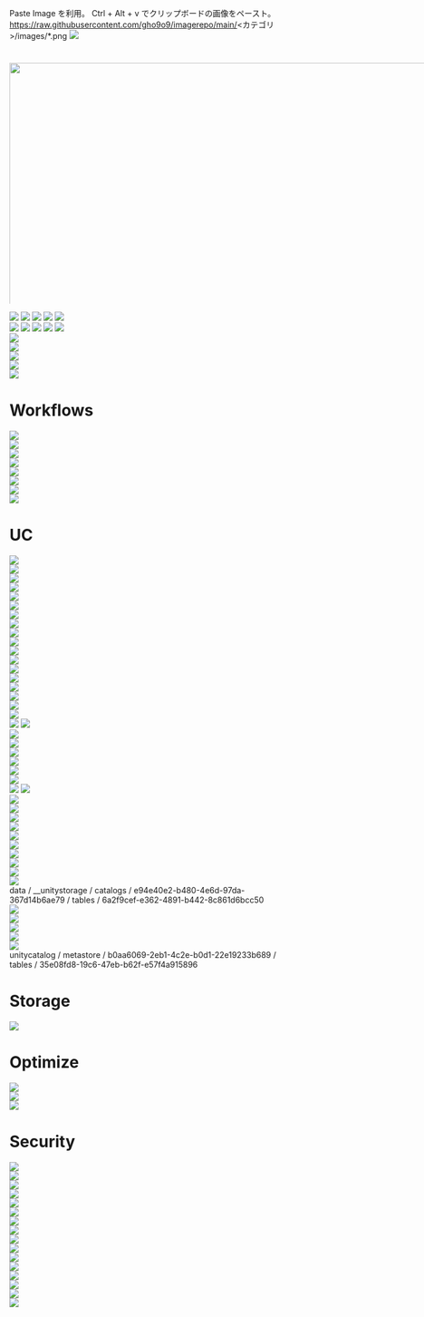 Paste Image を利用。
Ctrl + Alt + v でクリップボードの画像をペースト。
https://raw.githubusercontent.com/gho9o9/imagerepo/main/<カテゴリ>/images/*.png
![](https://raw.githubusercontent.com/gho9o9/imagerepo/main/Databricks/images/<hoge>.png)

<p  style="position:relative;width: 1000px;height: 450px;overflow: hidden;">
<img style="margin-top:25px;" src="https://sajpstorage.blob.core.windows.net/itagaki/Optimize.png" width="1000">  
</br>
<img style="margin-top:25px;" src="https://raw.githubusercontent.com/gho9o9/imagerepo/main/Databricks/images/o9o9_2023-08-17-08-40-58.png" width="1000">  
</p>
</div>

![](images/SynapseTechBook_2023-02-02-15-17-41.png)
![](images/SynapseTechBook_2023-02-02-15-30-12.png)
![](images/o9o9_2023-03-05-10-32-40.png)
![](images/o9o9_2023-03-05-10-41-13.png)
![](images/o9o9_2023-03-05-10-40-52.png)    
![](images/o9o9_2023-03-06-10-55-42.png)
![](images/o9o9_2023-03-06-10-59-46.png)
![](images/o9o9_2023-03-07-09-27-50.png)
![](images/o9o9_2023-04-10-11-20-07.png)
![](images/o9o9_2023-04-10-11-20-50.png)  
![](images/o9o9_2023-07-10-16-22-20.png)  
![](images/o9o9_2023-07-10-16-23-42.png)  
![](images/o9o9_2023-07-10-16-24-44.png)  
![](images/o9o9_2023-07-10-16-28-16.png)  
![](images/o9o9_2023-07-10-16-28-37.png)  


# Workflows
![](images/o9o9_2023-07-10-23-18-15.png)  
![](images/o9o9_2023-07-10-23-18-33.png)  
![](images/o9o9_2023-07-10-23-18-57.png)  
![](images/o9o9_2023-07-10-23-19-33.png)  
![](images/o9o9_2023-07-10-23-20-07.png)  
![](images/o9o9_2023-07-10-23-20-21.png)  
![](images/o9o9_2023-07-10-23-21-36.png)  
![](images/o9o9_2023-07-10-23-22-01.png)  

# UC
![](images/o9o9_2023-07-10-23-40-03.png)  
![](images/o9o9_2023-07-10-23-41-43.png)  
![](images/o9o9_2023-07-10-23-42-04.png)  
![](images/o9o9_2023-07-10-23-42-37.png)  
![](images/o9o9_2023-07-10-23-43-13.png)  
![](images/o9o9_2023-07-10-23-44-34.png)  
![](images/o9o9_2023-07-10-23-45-24.png)  
![](images/o9o9_2023-07-10-23-47-48.png)  
![](images/o9o9_2023-07-10-23-48-30.png)  
![](images/o9o9_2023-07-10-23-49-36.png)  
![](images/o9o9_2023-07-10-23-49-49.png)  
![](images/o9o9_2023-07-10-23-50-00.png)  
![](images/o9o9_2023-07-10-23-51-52.png)  
![](images/o9o9_2023-07-10-23-55-54.png)  
![](images/o9o9_2023-07-10-23-56-18.png)  
![](images/o9o9_2023-06-26-14-36-25.png)  
![](images/o9o9_2023-06-26-14-42-23.png)  
![](images/o9o9_2023-06-26-14-56-31.png)  
![](images/o9o9_2023-06-26-14-51-11.png)
![](images/o9o9_2023-06-26-14-57-45.png)  
![](images/o9o9_2023-06-26-14-58-53.png)  
![](images/o9o9_2023-06-26-14-59-32.png)  
![](images/o9o9_2023-06-26-16-15-52.png)  
![](images/o9o9_2023-06-26-15-52-35.png)  
![](images/o9o9_2023-06-26-16-04-27.png)  
![](images/o9o9_2023-06-26-16-09-49.png)  
![](images/o9o9_2023-06-26-16-11-42.png)
![](images/o9o9_2023-06-26-16-12-56.png)  
![](images/o9o9_2023-06-26-16-17-03.png)  
![](images/o9o9_2023-06-26-16-21-06.png)  
![](images/o9o9_2023-06-26-16-22-36.png)  
![](images/o9o9_2023-06-26-16-25-35.png)  
![](images/o9o9_2023-06-26-16-28-01.png)  
![](images/o9o9_2023-06-26-16-31-49.png)  
![](images/o9o9_2023-06-26-16-39-20.png)  
![](images/o9o9_2023-06-26-16-40-54.png)  
![](images/o9o9_2023-06-26-16-50-44.png)  
![](images/o9o9_2023-06-26-16-52-12.png)  
data / __unitystorage / catalogs / e94e40e2-b480-4e6d-97da-367d14b6ae79 / tables / 6a2f9cef-e362-4891-b442-8c861d6bcc50  
![](images/o9o9_2023-06-26-16-57-34.png)  
![](images/o9o9_2023-06-26-16-59-22.png)  
![](images/o9o9_2023-06-26-17-02-44.png)  
![](images/o9o9_2023-06-26-17-03-50.png)  
![](images/o9o9_2023-06-26-17-04-12.png)  
unitycatalog / metastore / b0aa6069-2eb1-4c2e-b0d1-22e19233b689 / tables / 35e08fd8-19c6-47eb-b62f-e57f4a915896  

# Storage
![](images/o9o9_2023-06-26-18-57-30.png)

# Optimize  
![](images/o9o9_2023-08-17-08-41-21.png)  
![](images/o9o9_2023-08-17-08-40-58.png)  
![](images/o9o9_2023-08-17-08-41-41.png)  

# Security
![](images/o9o9_2023-08-17-10-27-16.png)  
![](images/o9o9_2023-08-17-10-27-29.png)  
![](images/o9o9_2023-08-17-10-27-44.png)  
![](images/o9o9_2023-08-17-10-35-45.png)  
![](images/o9o9_2023-08-17-10-35-58.png)  
![](images/o9o9_2023-08-17-10-36-14.png)  
![](images/o9o9_2023-08-17-10-37-49.png)  
![](images/o9o9_2023-08-17-10-38-07.png)  
![](images/o9o9_2023-08-17-10-38-30.png)  
![](images/o9o9_2023-08-17-10-38-45.png)  
![](images/o9o9_2023-08-17-10-39-06.png)  
![](images/o9o9_2023-08-17-10-39-24.png)  
![](images/o9o9_2023-08-17-10-39-42.png)  
![](images/o9o9_2023-08-17-10-39-53.png)  
![](images/o9o9_2023-08-17-10-40-06.png)  
![](images/o9o9_2023-08-17-10-40-25.png)